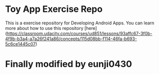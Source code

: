 # Toy App Exercise Repo

This is a exercise repository for Developing Android Apps. 
You can learn more about how to use this repository [here]
(https://classroom.udacity.com/courses/ud851/lessons/93affc67-3f0b-4f9b-b3a4-a7a26f241a86/concepts/115d08bb-f114-46fa-b693-5c6ce1445c07)




# Finally modified by eunji0430